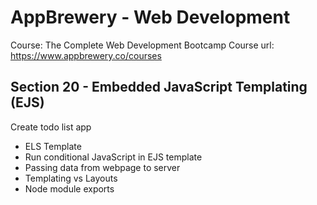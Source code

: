 # AppBrewery - Web Development

Course: The Complete Web Development Bootcamp
Course url: https://www.appbrewery.co/courses

## Section 20 - Embedded JavaScript Templating (EJS)

Create todo list app

- ELS Template
- Run conditional JavaScript in EJS template
- Passing data from webpage to server
- Templating vs Layouts
- Node module exports

